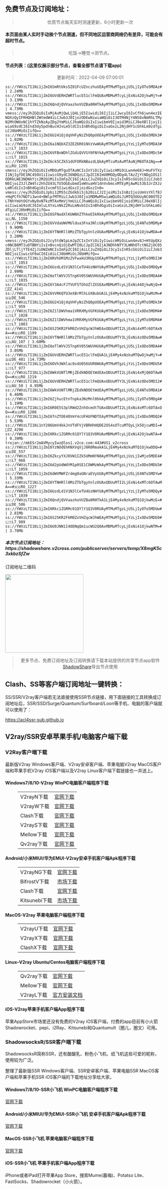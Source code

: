 
<h2>免费节点及订阅地址：</h2>
<blockquote>
<p style="text-align: center;">优质节点每天实时测速更新，6小时更新一次</p>
</blockquote>
<h4>本页面由某人实时手动挨个节点测速，但不同地区运营商网络仍有差异，可能会有超时节点。</h4>
<blockquote>
<p style="text-align: center;">吃饭->睡觉->测节点。</p>
</blockquote>
<h4>节点列表：(这里仅展示部分节点，查看全部节点请下载app)</h4>

<blockquote style='text-align: center;'>更新时间：2022-04-09 07:00:01</blockquote>
<code>ss://YWVzLTI1Ni1jZmI6SmRtUks5Z01FcUZnczhuUEAyMTMuMTgzLjU5LjIyOTo5MDAz# | 2.24Mb
ss://YWVzLTI1Ni1jZmI6UVdERHZWRTlucE51clFmQUAxMDMuMTcyLjExNi42OjkwMjY=# | 3.13Mb
ss://YWVzLTI1Ni1jZmI6QndjQVVaazhoVUZBa0RHTkAyMTMuMTgzLjU5LjIxODo5MDMx# | 4.73Mb
vmess://eyJhZGQiOiIxMjAuMjQwLjQ4LjE5IiwidiI6IjIiLCJwcyI6IvCfh6jwn4ezIENOXzQyIFRHQHBlZWtmdW4iLCJwb3J0IjozODEwNiwiaWQiOiI3OTM4NjY4NS0xNmRhLTMyN2MtOWUxNC1hYTZkNzAyZDg2YmMiLCJhaWQiOiIxIiwibmV0Ijoid3MiLCJ0eXBlIjoiIiwiaG9zdCI6Ind3dy5pdnBucHJvLm5ldCIsInBhdGgiOiIvaGxzL2NjdHY1cGhkLm0zdTgiLCJ0bHMiOiIifQ==
ss://YWVzLTI1Ni1jZmI6U241QjdqVHFyNzZhQ0pUOEAyMTMuMTgzLjU5LjIxODo5MDk3# | 1.02Mb
ss://YWVzLTI1Ni1jZmI6a1NQbXZ3ZEZ6R01NVzVwWUAyMTMuMTgzLjYzLjIyMTo5MDA3#🇱🇹LT_1033
ss://YWVzLTI1Ni1jZmI6VFBxWDhlZGdiQVVSY0FNYkAyMTMuMTgzLjYzLjIxODo5MDc5#🇱🇹LT_1015
ss://YWVzLTI1Ni1jZmI6ck5CZk51dUFORkNBazdLQkAyMTcuMzAuMTAuNjM6OTA1Ng==#🇷🇺RU_1295
vmess://eyJhZGQiOiIxMDQuMTguOTAuNCIsInYiOiIyIiwicHMiOiLwn4e68J+HuFVTXzI1NjIgfDE1NC45OU1iIiwicG9ydCI6NDQzLCJpZCI6ImU0MGQyODg4LTAzZjYtNDg1OS1lODRkLWE3NDNkYjc2M2Q1MiIsImFpZCI6IjAiLCJuZXQiOiJ3cyIsInR5cGUiOiIiLCJob3N0IjoiZ3JlZW4tc2hhZG93LTU5OGEubmd1eWVuaHV1dnVvbmcxMTEyMjAwMi53b3JrZXJzLmRldiIsInBhdGgiOiIvcmF5IiwidGxzIjoidGxzIn0=
vmess://eyJhZGQiOiJpbi12MS5zZGdkbi5jb20iLCJ2IjoiMiIsInBzIjoiUmVsYXlf8J+HqPCfh7NDTi3wn4+BWlpfMTMiLCJwb3J0Ijo1MDMwMSwiaWQiOiJiMTQ3OGUyNC00OTE2LTNhYmUtOGYxNy0xNTkzMTAxMmVjYmUiLCJhaWQiOiIxIiwibmV0Ijoid3MiLCJ0eXBlIjoiIiwiaG9zdCI6ImluLXYxLnNkZ2RuLmNvbSIsInBhdGgiOiIvaGxzL2NjdHY1cGhkLm0zdTgiLCJ0bHMiOiIifQ==
ss://YWVzLTI1Ni1jZmI6SFNadXlKUWNXZThkeE5kRkAyMTMuMTgzLjU5LjIxODo5MDQz#🇳🇱NL_1150
ss://YWVzLTI1Ni1jZmI6VVdaUWVMUldua3Fna3NlcUAyMTMuMTgzLjU5LjE4NTo5MDMy# | 9.90Mb
ss://YWVzLTI1Ni1jZmI6YTNHRll0MzZTbTgyVnlzOUAxMDMuMTcyLjExNi41OjkwMDA=# | 3.20Mb
vmess://eyJhZGQiOiJ2cy5tdW1pLmJpZCIsInYiOiIyIiwicHMiOiLwn4ev8J+HtUpQXzc0NCB8MTIuOTBNYiIsInBvcnQiOjEwMTI0LCJpZCI6IjA3NDhhNTY3LWNhOTctNGZjOC05ZDljLTljYTE4ZjJiOWZmNCIsImFpZCI6IjAiLCJuZXQiOiJ3cyIsInR5cGUiOiIiLCJob3N0IjoiIiwicGF0aCI6Ii8iLCJ0bHMiOiJ0bHMifQ==
ss://YWVzLTI1Ni1jZmI6RVhOM1MzZVFwakU3RUp1OEAyMTMuMTgzLjYzLjIyMTo5MDI3#🇱🇹LT_1053
ss://YWVzLTI1Ni1jZmI6UzdLd1V1N3lCeTU4UzNHYUAyMTMuMTgzLjU5LjIxODo5MDQy# | 2.99Mb
ss://YWVzLTI1Ni1jZmI6eTlWVVJ5TnpKV05SWUVHUUAyMTMuMTgzLjYzLjIxODo5MDA4#🇱🇹LT_1035
ss://YWVzLTI1Ni1jZmI6Y3A4cFJTVUF5TGhUZlZXSEAxMDMuMTcyLjExNi44OjkwNjQ=#🏁ZZ_4141
ss://YWVzLTI1Ni1jZmI6VVRKQTU3eXBrMlhLUXBubUA1LjE4My4xNzkuMTQ1OjkwMzM=#🇩🇪DE_546
ss://YWVzLTI1Ni1jZmI6U241QjdqVHFyNzZhQ0pUOEAyMTMuMTgzLjYzLjIyMTo5MDk3#🇱🇹LT_959
ss://YWVzLTI1Ni1jZmI6Z1lDWVhma1VRRXMyVGFKUUAyMTMuMTgzLjYzLjIxODo5MDM4#🇱🇹LT_1028
ss://YWVzLTI1Ni1jZmI6Z1lDWVhma1VRRXMyVGFKUUAyMTMuMTgzLjYzLjIyMTo5MDM4#🇱🇹LT_1003
ss://YWVzLTI1Ni1jZmI6S25KR2FkM0ZxVHZqcWJhWEAxODUuMTI2LjExNi4xMTc6OTAxNA==#🇷🇴RO_1199
ss://YWVzLTI1Ni1jZmI6YTNHRll0MzZTbTgyVnlzOUAxODUuMTY3LjExNi4zODo5MDAw#🇦🇺AU_107 | 3.60Mb
ss://YWVzLTI1Ni1jZmI6eTlWVVJ5TnpKV05SWUVHUUAyMTMuMTgzLjU5LjIxODo5MDA4# | 3.05Mb
ss://YWVzLTI1Ni1jZmI6UVdERHZWRTlucE51clFmQUA1LjE4My4xNzkuMTQwOjkwMjY=#🇩🇪DE_481 |14.73Mb
ss://YWVzLTI1Ni1jZmI6OVh3WXlac0s4U056UUR0WUAyMTMuMTgzLjYzLjIxODo5MDU5#🇱🇹LT_977
ss://YWVzLTI1Ni1jZmI6WkVUNTlMRjZEdkNDOEtWdEAxODUuMTI2LjExNi4xMjQ6OTAwNQ==#🇷🇴RO_1219
ss://YWVzLTI1Ni1jZmI6UVdERHZWRTlucE51clFmQUAxODUuMTY3LjExNi4zODo5MDI2#🇦🇺AU_50 | 4.95Mb
ss://YWVzLTI1Ni1jZmI6WkVUNTlMRjZEdkNDOEtWdEAyMTMuMTgzLjU5LjE4NTo5MDA1# | 6.46Mb
ss://YWVzLTI1Ni1jZmI6ZjhucEtnTnpka3NzMnl0bkAyMTMuMTgzLjU5LjIyOTo5MDg4# | 1.19Mb
ss://YWVzLTI1Ni1jZmI6R0E5S3plRWd2ZnhOcmdtTUAxODUuMTI2LjExNi4xMTc6OTAxOQ==#🇷🇴RO_1208
ss://YWVzLTI1Ni1jZmI6TnZTOE40VmY4cUFHUFNDTEAyMTMuMTgzLjU5LjIxODo5MDQ2# | 5.53Mb
ss://YWVzLTI1Ni1nY206UmV4bkJnVTdFVjVBRHhHQDE2OS4xOTcuMTQyLjk5OjcwMDI=#🏁ZZ_4290
ss://YWVzLTI1Ni1jZmI6Rkc1ZGRMc01QYlY1Q3V0RUAxMDMuMTcyLjExNi42OjkwNTA=# | 0.39Mb
trojan://mkESr2mAVMycyIwz@los1.v2ce.com:443#US1_v2cross
ss://YWVzLTI1Ni1jZmI6YzNOdEhKNXVqVjJ0R0RmakA1LjE4My4xNzkuMTQ1OjkwODQ=#🇩🇪DE_557
ss://YWVzLTI1Ni1jZmI6ZkcyYXJ0VW1IZk5UMmNYN0AyMTMuMTgzLjUzLjIwMjo5MDE4#🇱🇹LT_968
ss://YWVzLTI1Ni1jZmI6d2pUdWdYM1p0SE1COWMzWkAyMTMuMTgzLjYzLjIxODo5MDU3#🇱🇹LT_1059
ss://YWVzLTI1Ni1jZmI6dWVMWFZrdmg0aGNraEVyUUAyMTMuMTgzLjU5LjE4NTo5MDYw# | 5.33Mb
ss://YWVzLTI1Ni1jZmI6YTNHRll0MzZTbTgyVnlzOUAxODUuMTI2LjExNi4xMTc6OTAwMA==#🇷🇴RO_1227
ss://YWVzLTI1Ni1jZmI6UzdLd1V1N3lCeTU4UzNHYUAyMTMuMTgzLjYzLjIyMTo5MDQy#🇱🇹LT_1039
ss://YWVzLTI1Ni1jZmI6QndjQVVaazhoVUZBa0RHTkA1LjE4My4xNzkuMTQ1OjkwMzE=#🇩🇪DE_586
ss://YWVzLTI1Ni1jZmI6Rkc1ZGRMc01QYlY1Q3V0RUAyMTMuMTgzLjU5LjIyOTo5MDUw# | 2.81Mb
ss://YWVzLTI1Ni1jZmI6S25KR2FkM0ZxVHZqcWJhWEAyMTMuMTgzLjYzLjIxODo5MDE0#🇱🇹LT_989
ss://YWVzLTI1Ni1jZmI6U0JNN1I4ODNqQm1ucWU2Q0AxMDMuMTcyLjExNi41OjkwNTM=# | 3.78Mb</code>
<h5>本次节点订阅地址：https://shadowshare.v2cross.com/publicserver/servers/temp/X8mgK5c3xkbzSfZw</h5>
<p>订阅地址二维码</p>
<img src='http://shadowshare.v2cross.com/qrcode.png' width=250 height=250>
<blockquote style='text-align: center;'>更多节点、免费订阅地址及订阅转换请下载本站提供的共享节点app软件<a href='https://shadowshare.v2cross.com'>ShadowShare</a>导出节点使用</blockquote>
<div class="nv-content-wrap entry-content">
<h2>Clash、SS等客户端订阅地址一键转换：</h2>
<p>SS/SSR/V2ray客户端若无法直接使用SSR节点链接，用下面链接的工具转换成订阅地址后，SSR/SSD/Surge/Quantum/Surfboard/Loon等手机、电脑的客户端就可以使用了：</p>
<p><a href="https://acl4ssr-sub.github.io" target="_blank" rel="noreferrer noopener nofollow">https://acl4ssr-sub.github.io</a></p>
<h2>V2ray/SSR安卓苹果手机/电脑客户端下载</h2>
<h3>V2Ray客户端下载</h3>
<p>最新版V2ray Windows客户端、V2ray安卓客户端、苹果电脑V2ray MacOS客户端和苹果手机V2ray iOS客户端以及V2ray Linux客户端下载链接也一并送上。</p>
<h4>Windows7/8/10-<strong>V2ray WinPC电脑客户端</strong>程序下载</h4>
<figure class="wp-block-table alignwide is-style-stripes"><table><tbody><tr><td>V2rayN下载</td><td><a href="https://github.com/2dust/v2rayN/releases" target="_blank" rel="noreferrer noopener">官网下载</a></td></tr><tr><td>V2rayW下载</td><td><a href="https://github.com/Cenmrev/V2RayW/releases" target="_blank" rel="noreferrer noopener">官网下载</a></td></tr><tr><td>Clash下载</td><td><a href="https://github.com/Fndroid/clash_for_windows_pkg/releases" target="_blank" rel="noreferrer noopener">官网下载</a></td></tr><tr><td>V2rayS下载</td><td><a href="https://github.com/Shinlor/V2RayS/releases" target="_blank" rel="noreferrer noopener">官网下载</a></td></tr><tr><td>Mellow下载</td><td><a href="https://github.com/mellow-io/mellow/releases" target="_blank" rel="noreferrer noopener">官网下载</a></td></tr><tr><td>Qv2ray下载</td><td><a href="https://github.com/Qv2ray/Qv2ray" target="_blank" rel="noreferrer noopener">官网下载</a></td></tr></tbody></table></figure>
<h4><strong>Android/小米MIUI/华为EMUI-V2ray安卓手机客户端</strong>Apk程序下载</h4>
<figure class="wp-block-table alignwide is-style-stripes"><table><tbody><tr><td>V2rayNG下载</td><td><a href="https://github.com/2dust/v2rayNG/releases" target="_blank" rel="noreferrer noopener">官网下载</a></td></tr><tr><td>BifrostV下载</td><td><a rel="noreferrer noopener" href="https://www.appsapk.com/downloading/latest/com.github.dawndiy.bifrostv-0.6.8.apk" target="_blank">市场下载</a></td></tr><tr><td>Clash下载</td><td><a href="https://github.com/Kr328/ClashForAndroid/releases" target="_blank" rel="noreferrer noopener">官网下载</a></td></tr><tr><td>Kitsunebi下载</td><td><a rel="noreferrer noopener" href="https://apkpure.com/kitsunebi/fun.kitsunebi.kitsunebi4android" target="_blank">市场下载</a></td></tr></tbody></table></figure>
<h4><strong>MacOS-V2ray <strong>苹果电脑</strong>客户端</strong>程序下载</h4>
<figure class="wp-block-table alignwide is-style-stripes"><table><tbody><tr><td>V2rayU下载</td><td><a href="https://github.com/yanue/V2rayU/releases" target="_blank" rel="noreferrer noopener">官网下载</a></td></tr><tr><td>V2rayX下载</td><td><a href="https://github.com/Cenmrev/V2RayX/releases" target="_blank" rel="noreferrer noopener">官网下载</a></td></tr><tr><td>ClashX下载</td><td><a href="https://github.com/yichengchen/clashX/releases" target="_blank" rel="noreferrer noopener">官网下载</a></td></tr></tbody></table></figure>
<h4><strong>Linux</strong>–<strong>V2ray Ubuntu/Centos电脑客户端</strong>程序下载</h4>
<figure class="wp-block-table alignwide is-style-stripes"><table><tbody><tr><td>Qv2ray下载</td><td><a href="https://github.com/Qv2ray/Qv2ray" target="_blank" rel="noreferrer noopener">官网下载</a></td></tr><tr><td>Mellow下载</td><td><a href="https://github.com/mellow-io/mellow/releases" target="_blank" rel="noreferrer noopener">官网下载</a></td></tr><tr><td>V2rayL下载</td><td><a rel="noreferrer noopener" href="https://github.com/jiangxufeng/v2rayL" target="_blank">官方安装文档</a></td></tr></tbody></table></figure>
<h4>iOS-<strong>V2ray苹果<strong>手机客户端</strong>App程序</strong>下载</h4>
<p>苹果AppStore市场里还没有免费的V2ray iOS客户端，付费的app目前有小火箭Shadowrocket、pepi、i2Ray、Kitsunebi和Quantumult（圈儿，圈叉）可用。</p>
<h3>ShadowsocksR/SSR客户端下载</h3>
<p>ShadowsocksR简称SSR，还有酸酸乳、粉色小飞机、纸飞机这些可爱的昵称，使用较为广泛。</p>
<p>整理了最新版SSR Windows客户端、SSR安卓客户端、苹果电脑SSR MacOS客户端和苹果手机SSR iOS客户端的下载地址分享给大家。</p>
<h4><strong>Windows7/8/10-<strong>SSR小飞机 WinPC电脑客户端</strong>程序下载</strong></h4>
<p><a rel="noreferrer noopener" href="https://github.com/shadowsocksrr/shadowsocksr-csharp/releases" target="_blank">官网下载</a></p>
<h4><strong><strong>Android/小米MIUI/华为EMUI-SSR小飞机 安卓手机客户端</strong>Apk程序下载</strong></h4>
<p><a rel="noreferrer noopener" href="https://github.com/shadowsocksrr/shadowsocksr-android/releases" target="_blank">官网下载</a></p>
<h4><strong><strong>MacOS-SSR小飞机 苹果电脑客户端</strong>程序下载</strong></h4>
<p><a href="https://github.com/qinyuhang/ShadowsocksX-NG-R/releases" target="_blank" rel="noreferrer noopener">官网下载</a></p>
<h4><strong>iOS-<strong>SSR小飞机 苹果手机客户端App程序</strong></strong>下载</h4>
<p>iPhone或者iPad打开苹果App Store，搜索Mume(暮梅)、Potatso Lite、FastSocks、Shadowrocket（小火箭）。</p>
